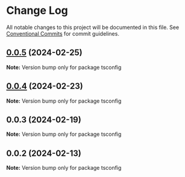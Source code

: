 # Change Log

All notable changes to this project will be documented in this file.
See [Conventional Commits](https://conventionalcommits.org) for commit guidelines.

## [0.0.5](https://github.com/1dennispark/shaple-js/compare/tsconfig@0.0.4...tsconfig@0.0.5) (2024-02-25)

**Note:** Version bump only for package tsconfig





## [0.0.4](https://github.com/1dennispark/shaple-js/compare/tsconfig@0.0.3...tsconfig@0.0.4) (2024-02-23)

**Note:** Version bump only for package tsconfig





## 0.0.3 (2024-02-19)

**Note:** Version bump only for package tsconfig





## 0.0.2 (2024-02-13)

**Note:** Version bump only for package tsconfig
